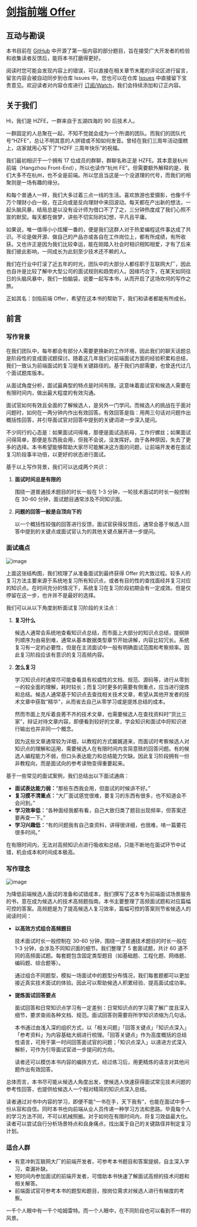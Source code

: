 # [剑指前端 Offer](hzfe.github.io/awesome-interview/)

## 互动与勘误

本书目前在 [GitHub](https://github.com/hzfe/awesome-interview) 中开源了第一版内容的部分题目，旨在接受广大开发者的检验和收集读者反馈后，能将本书打磨得更好。

阅读时您可能会发现内容上的错误，可以直接在相关章节末尾的评论区进行留言，留言内容会被自动同步到仓库 Issues 中。您也可以在仓库 [Issues](https://github.com/HZFE/awesome-interview/issues) 中直接留下宝贵意见。欢迎读者对内容仓库进行 [订阅/Watch](https://github.com/hzfe/awesome-interview)，我们会持续添加和订正内容。

## 关于我们

Hi，我们是 HZFE，一群来自于五湖四海的 90 后技术人。

一群固定的人总聚在一起，不知不觉就会成为一个所谓的团队。而我们的团队代号“HZFE”，总让不明其意的人拼错或不知如何发音。曾经在我们三周年活动蛋糕上，店家就用心写下了“H2FF 三周年快乐”的祝福。

我们最初相识于一个拥有 17 位成员的群聊，群聊名称正是 HZFE。其本意是杭州前端（Hangzhou Front-End），所以也读作“杭州 FE”。但需要额外解释的是，我们大多不在杭州，也不全是前端。所以您且当这是一个没道理的代号，而我们的相聚则是一场有趣的缘分。

和每个普通人一样，我们大多过着三点一线的生活。喜欢旅游也爱摄影，也像千千万个理财小白一般，在正向或是反向理财中来回波动。每天都在产出新的想法，一起头脑风暴，结局总是以没有设计师为借口不了了之，三分钟热度成了我们心照不宣的默契。每天都在做梦，讲些不切实际的幻想，平凡且平庸。

如果说，唯一值得小小炫耀一番的，便是我们这群人对于热爱编程这件事达成了共识。不论是做开源、做自己的产品亦或各自在工作岗位上，都有所成绩，有所收获。又也许正是因为我们比较幸运，能在刚踏入社会时相识相知相爱，才有了后来我们彼此影响，一同成长为此刻至少技术还不赖的人。

我们在行业中打滚了近五年的时光，团队中的大部分人都任职于互联网大厂，因此也自许是比较了解中大型公司的面试规则和趋势的人。因缘巧合下，在某天如同往日的头脑风暴中，我们一拍脑袋，说要一起写本书，从而开启了这场坎坷的写作之旅。

正如其名：剑指前端 Offer，希望在这本书的帮助下，我们和读者都能有所成长。

## 前言

### 写作背景

在我们团队中，每年都会有部分人需要更换新的工作环境，因此我们的聊天话题总是阶段性的变成面试题探讨。随着这几年我们对前端面试方面的经验积累和总结，我们一致认为前端面试的复习是有关键路径的。基于我们内部需要，也曾迭代过几个面试题库版本。

从面试角度分析，面试最典型的特点是时间有限。这意味着面试官和候选人需要在有限时间内，做出最大程度的有效沟通。

面试官如何有效且全面的了解候选人，是另外一门学问。而候选人的挑战在于面对问题时，如何在一两分钟内作出有效回答。有效回答是指：用两三句话对问题作出概括性回答，并引导面试官对回答中提到的关键词进一步深入提问。

不少同行的心态是：如果面试问得难，那便是面试造航母，工作拧螺丝；如果面试问得简单，那便是东西我会用，但我不会说，没发挥好。由于各种原因，失去了更多的选择。本书希望能够帮助大家尽可能解决这方面的问题，让前端开发者在面试复习阶段事半功倍，以更好的状态进行面试。

基于以上写作背景，我们可以达成两个共识：

1. **面试时间总是有限的**

   围绕一道普通技术题目的时长一般在 1-3 分钟，一轮技术面试的时长一般控制在 30-60 分钟，面试题目通常涉及不同知识面。

2. **问题的回答一般是自顶向下的**

   以一个概括性较强的回答进行反馈，面试官获得反馈后，通常会基于候选人回答中提到的关键点或面试官认为的其他关键点展开进一步提问。

### 面试痛点

![image](https://user-images.githubusercontent.com/17002181/132717020-3fa8010a-ae1d-4921-88f9-5563b5b53c22.png)

上面这张结构图，我们梳理了从准备面试到最终获得 Offer 的大致过程。较多人的复习方法主要来源于系统地复习所有知识点，或者有目的性的查找面经并复习对应的知识点。在时间充分的情况下，系统复习在复习阶段初期会有一定成效。但是仅停留在这一步，也许并不是最好的选择。

我们可以从以下角度剖析面试复习阶段的关注点：

1. **复习什么**

   候选人通常会系统地查看知识点总结，而市面上大部分的知识点总结，提纲排列顺序为由易到难，通常从基本数据类型章节开始讲解，内容比较冗长。系统复习有一定的必要性，但是在主流面试中一般有明确面试范围和考察频率。因此复习阶段应该有意识的复习高频内容。

1. **怎么复习**

   学习知识点时通常尽可能查看具有权威性的文档、规范、源码等，进行从零到一的较全面的理解，耗时较长；而复习时更多的需要有侧重点，应当进行提炼和总结。候选人通常基于知识点去查找相关技术文章，希望从其他开发者的技术文章中获取“精华”，从而省去自己从零学习或是提炼总结的成本。

   然而市面上充斥着良莠不齐的技术文章，也需要候选人在查找资料时“货比三家”，辩证对待文章内容。即便看到较好的文章，学会知识和面试中将知识进行输出也并非同一个概念。

   因为这些文章通常较为详细，以教程的方式娓娓道来，而面试时考察候选人对知识点的理解和运用，需要候选人在有限时间内言简意赅的回答问题。有的候选人编程能力不弱，但口头表达能力和总结能力欠缺。因此复习阶段拥有一份非教程向，而是面试向的参考读物变得重要起来。

基于一些常见的面试案例，我们总结出以下面试通病：

- **面试表达能力弱：**“那些东西我会用，但面试的时候讲不好。”
- **复习摸不清重点：**“大厂面试感觉很难，要复习的东西有很多，也不知道会不会问到。”
- **学习效率低：**“各种面经我都有看，自己大致归类了题目出现频率，但答案还要再查一下。”
- **学习兴趣低：**“有的问题我有自己查资料，讲得很详细，也很难，啃一篇要花很多时间。”

在有限时间内，无法对高频知识点进行吸收和总结，只能不断地在面试环节中试错，机会成本和时间成本极高。

### 写作理念

![image](https://user-images.githubusercontent.com/17002181/132936463-bb9234e1-f48a-45c1-816d-2c0ba41118bd.png)

为降低前端候选人面试的准备和试错成本，我们撰写了这本专为前端面试场景服务的书，意在成为候选人的技术高频题指南。本书主要整理了高频面试题和对应篇幅可控的答案。高频题是为了提高候选人复习效率，篇幅可控的答案则节省候选人的阅读时间：

- **以高效方式组合高频题目**

  技术面试时长一般控制在 30-60 分钟，围绕一道普通技术题目的时长一般在 1-3 分钟，会涉及不同知识面的细节。我们整理了 5 套面试题，共计 60 道不同的高频面试题。每套题包含固定类型题目（如基础题、工程化题、网络题、编码题、综合题等）。

  通过组合不同题型，模拟一场面试中的题型分布情况，我们每套题都可以更加接近真实技术面试的体验。因此可以帮助候选人积累经验、提高面试成功率。

- **提炼面试回答要点**

  面试回答和日常知识点学习有一定差别：日常知识点的学习需了解广度且深入细节，要求查阅各种文档、规范。面试回答则需要将所学知识浓缩为几句话。

  本书通过由浅入深的组织方式，以「相关问题」「回答关键点」「知识点深入」「参考资料」为内容基础大纲进行梳理。「回答关键点」作为高度概括的总结性语言，可用于第一时间回答面试官的问题；「知识点深入」以递进方式深入解析，可作为引导面试官进一步提问的方向。

  读者还可以模仿本书内容的编排方式，经过练习后，用更精炼的语言对其他问题作出有效回答。

总体而言，本书尽可能从候选人角度出发，使候选人快速获得面试常见技术问题的参考性回答，也提供给候选人一个相对精简的知识点深入总结。

读者通过对书中内容的学习，即便不能“一书在手，天下我有”，也能在面试中多一份从容和自信。同时本书也向前端从业人员传递一种学习方法和思路。毕竟每个人的学习方法不同，不可以机械照搬。对于如何在有限时间内，将复习效益最大化。读者可以尝试自行分析场景特点和自身痛点，找出属于自己的关键路径并制定复习计划。

### 适合人群

- 有意冲刺互联网大厂的前端开发者，可参考本书题目和答案提纲，自主深入学习，查漏补缺。
- 短时间内参加面试的前端开发者，可借助本书快速了解面试高频的技术问题和相关解答。
- 前端面试官可参考本书的题型和题目，按岗位需求对候选人进行有梯度的考察。

一千个人眼中有一千个哈姆雷特。而一个人眼中，在不同阶段也可以看到不一样的风景。
